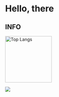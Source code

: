 # Hello, there

## INFO

<img alt="Top Langs" height="150px" src="https://github-readme-stats.vercel.app/api/top-langs/?username=koyo-code&layout=compact&show_icons=true" />

![](https://skillicons.dev/icons?i=html,css,js,ts,threejs,react,nextjs,astro,vite,php,github,vscode&perline=3)
